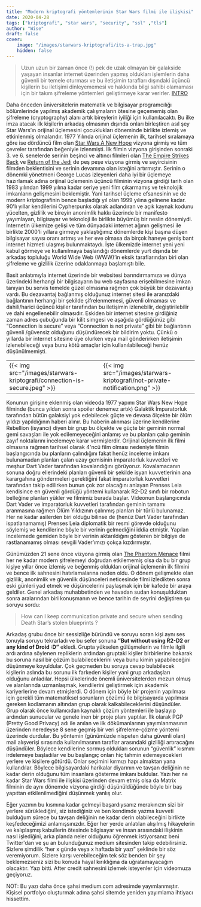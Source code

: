 ```yaml
---
title: "Modern kriptografi yöntemlerinin Star Wars filmi ile ilişkisi"
date: 2020-04-28
tags: ["kriptografi", "star wars", "security", "ssl" ,"tls"]
author: "Wise"
draft: false
cover:
    image: "/images/starwars-kriptografi/its-a-trap.jpg"
    hidden: false
---
```

> Uzun uzun bir zaman önce (!) pek de uzak olmayan bir galakside yaşayan insanlar internet üzerinden yapmış oldukları işlemlerin daha güvenli bir temele oturması ve bu iletişimin tarafları dışındaki üçüncü kişilerin bu iletişimi dinleyememesi ve hakkında bilgi sahibi olamaması için bir takım şifreleme yöntemleri geliştirmeye karar verirler. [INTRO](https://starwarsintrocreator.kassellabs.io/#!/BM5xzF-d7ZTSDYuCtJC9)

Daha önceden üniversitelerin matematik ve bilgisayar programcılığı bölümlerinde yapılmış akademik çalışmaların ötesine geçememiş olan şifreleme (cryptography) alanı artık bireylerin iyiliği için kullanılacaktı. Bu ilke imza atacak ilk kişilerin arkadaş olmasının dışında onları birleştiren asıl şey Star Wars’ın orijinal üçlemesini çocuklukları döneminde birlikte izlemiş ve etkinlenmiş olmalarıdır. 1977 Yılında orijinal üçlemenin ilk, tarihsel sıralamaya göre ise dördüncü film olan [Star Wars A New Hope](https://en.wikipedia.org/wiki/Star_Wars_(film)) vizyona girmiş ve tüm çevreler tarafından beğeniyle izlenmişti. İlk filmin vizyona girişinden sonraki 3. ve 6. senelerde serinin beşinci ve altıncı filmleri olan [The Empire Strikes Back](https://en.wikipedia.org/wiki/The_Empire_Strikes_Back) ve [Return of the Jedi](https://en.wikipedia.org/wiki/Return_of_the_Jedi) de peş peşe vizyona girmiş ve seyircisinin filmden beklentisini ve serinin devamına olan isteğini artırmıştır. Serinin o dönemki yönetmeni George Lucas izleyenleri daha iyi bir üçlemeye hazırlamak adına orijinal üçlemenin üçüncü filminin vizyona girdiği tarih olan 1983 yılından 1999 yılına kadar seriye yeni film çıkarmamış ve teknolojik imkanların gelişmesini beklemiştir. Yani tarihsel üçleme efsanesinin ve de modern kriptografinin bence başladığı yıl olan 1999 yılına gelinene kadar. 90'lı yıllar kendilerini Cypherpunks olarak adlandıran ve açık kaynak kodunu yücelten, gizlilik ve bireyin anonimlik hakkı üzerinde bir manifesto yayımlayan, bilgisayar ve teknoloji ile birlikte büyümüş bir neslin dönemiydi. İnternetin ülkemize gelişi ve tüm dünyadaki internet ağının gelişmesi ile birlikte 2000'li yıllara girmeye yaklaştığımız dönemlerde kişi başına düşen bilgisayar sayısı oranı artmış ve her eve olmasa da birçok haneye geniş bant internet hizmeti ulaşmış bulunmaktaydı. İşte ülkemizde internet yeni yeni kabul görmeye ve kullanılmaya başlandığı dönemlerde yurt dışında bir arkadaş topluluğu World Wide Web (WWW)’in eksik taraflarından biri olan şifreleme ve gizlilik üzerine odaklanmaya başlamıştı bile.

Basit anlatımıyla internet üzerinde bir websitesi barındırmamıza ve dünya üzerindeki herhangi bir bilgisayarın bu web sayfasına erişebilmesine imkan tanıyan bu servis temelde güzel olmasına rağmen çok büyük bir dezavantajı vardı. Bu dezavantaj bağlanmış olduğunuz internet sitesi ile aranızdaki bağlantının herhangi bir şekilde şifrelenmemesi, güvenli olmaması ve dahili/harici üçüncü kişiler tarafından bu iletişimin izlenebilir, değiştirilebilir ve dahi engellenebilir olmasıdır. Eskiden bir internet sitesine girdiğiniz zaman adres çubuğunda bir kilit simgesi ve aşağıda gördüğünüz gibi “Connection is secure” veya “Connection is not private” gibi bir bağlantının güvenli /güvensiz olduğunu düşündürecek bir bildirim yoktu. Çünkü o yıllarda bir internet sitesine üye olurken veya mail gönderirken iletişimin izlenebileceği veya bunu kötü amaçlar için kullanılabileceği henüz düşünülmemişti.

|    |    |  
|--- |--- |
| {{< img src="/images/starwars-kriptografi/connection-is-secure.jpeg" >}} | {{< img src="/images/starwars-kriptografi/not-private-notification.png" >}} |

Konunun girişine eklenmiş olan videoda 1977 yapımı Star Wars New Hope filminde (bunca yıldan sonra spoiler denemez artık) Galaktik İmparatorluk tarafından bütün galaksiyi yok edebilecek güçte ve devasa ölçekte bir ölüm yıldızı yapıldığının haberi alınır. Bu haberin alınması üzerine kendilerine Rebellion (isyancı) diyen bir grup bu ölçekte ve güçte bir geminin normal gemi savaşları ile yok edilemeyeceğini anlamış ve bu planları çalıp geminin zayıf noktalarını incelemeye karar vermişlerdir. Orijinal üçlemenin ilk filmi olmasına rağmen tarihsel olarak 4'ncü film olması nedeniyle filmin başlangıcında bu planların çalındığını fakat henüz inceleme imkanı bulunamadan planları çalan uzay gemisinin imparatorluk kuvvetleri ve meşhur Dart Vader tarafından kovalandığını görüyoruz. Kovalamacanın sonuna doğru ellerindeki planları güvenli bir şekilde isyan kuvvetlerinin ana karargahına göndermeleri gerektiğini fakat imparatorluk kuvvetleri tarafından takip edilirken bunun çok zor olacağını anlayan Prenses Leia kendisince en güvenli gördüğü yöntemi kullanarak R2-D2 sınıfı bir robotun belleğine planları yükler ve filmimiz burada başlar. Videonun başlangıcında Dart Vader ve imparatorluk kuvvetleri tarafından geminin tamamı aranmasına rağmen Ölüm Yıldızının çalınmış planları bir türlü bulunamaz. Her ne kadar asilerden biri olduğu bilinse de (henüz Dart Vader tarafından ispatlanamamış) Prenses Leia diplomatik bir resmi görevde olduğunu söylemiş ve kendilerine böyle bir verinin gelmediğini iddia etmiştir. Yapılan incelemede gemiden böyle bir verinin aktarıldığını gösteren bir bilgiye de rastlanamamış olması sevgili Vader’ımızı çokça kızdırmıştır.

Günümüzden 21 sene önce vizyona girmiş olan [The Phantom Menace](https://en.wikipedia.org/wiki/Star_Wars:_Episode_I_–_The_Phantom_Menace) filmi her ne kadar modern şifrelemeyi doğrudan etkilememiş olsa da bu bir grup kişiye yıllar önce izlemiş ve beğenmiş oldukları orijinal üçlemenin ilk filmini ve bence ilk sahnesini hatırlamalarına neden oldu. O dönem gelişmekte olan gizlilik, anonimlik ve güvenlik düşünceleri neticesinde filmi izledikten sonra eski günleri yad etmek ve düşüncelerini paylaşmak için bir kafede bir araya geldiler. Genel arkadaş muhabbetinden ve havadan sudan konuşulduktan sonra aralarından biri konuşmanın ve bence tarihin de seyrini değiştiren şu soruyu sordu:

> How can I keep communication private and secure when sending Death Star’s stolen blueprints ?

Arkadaş grubu önce bir sessizliğe büründü ve soruyu soran kişi aynı ses tonuyla soruyu tekrarladı ve bu sefer sonuna **“But without using R2-D2 or any kind of Droid :D”** ekledi. Grupta yükselen gülüşmelerin ve filmle ilgili ardı ardına söylenen repliklerin ardından gruptaki kişiler birbirlerine bakarak bu soruna nasıl bir çözüm bulabileceklerini veya bunu kimin yapabileceğini düşünmeye koyuldular. Çok geçmeden bu soruya cevap bulabilecek kişilerin aslında bu sorunu ilk farkeden kişiler yani grup arkadaşları olduğunu anladılar. Hepsi ülkelerinde önemli üniversitelerden mezun olmuş ve alanlarında uzmanlaşmak, kendilerini geliştirmek için akademik kariyerlerine devam etmişlerdi. O dönem için böyle bir projenin yapılması için gerekli tüm matematiksel sorunların çözümü ile bilgisayarda yapılması gereken kodlamanın altından grup olarak kalkabileceklerini düşündüler. Grup olarak önce kullanıcıdan kaynaklı çözüm yöntemleri ile başlayıp ardından sunucular ve genele inen bir proje planı yaptılar. İlk olarak PGP (Pretty Good Privacy) adı ile anılan ve ilk dökümanlarının yayımlanmasının üzerinden neredeyse 8 sene geçmiş bir veri şifreleme-çözme yöntemi üzerinde durdular. Bu yöntemin (günümüzde nispeten daha güvenli olan) mail alışverişi sırasında kullanılmasının taraflar arasındaki gizliliği artıracağını düşündüler. Böylece kendilerine sormuş oldukları sorunun “güvenlik” kısmını irdelemeye başladılar ve bu başlangıç onları hiç tahmin edemeyecekleri yerlere ve kişilere götürdü. Onlar seçimini kırmızı hapı almaktan yana kullandılar. Böylece bilgisayardaki harikalar diyarının ve tavşan deliğinin ne kadar derin olduğunu tüm insanlara gösterme imkanı buldular. Yazı her ne kadar Star Wars filmi ile ilişkisi üzerinden devam etmiş olsa da Matrix filminin de aynı dönemde vizyona girdiği düşünüldüğünde böyle bir baş yapıttan etkilenilmediğini düşünmek yanlış olur.

Eğer yazının bu kısmına kadar gelmeyi başardıysanız merakınızın sizi bir yerlere sürüklediğini, siz istediğiniz ve ben kendimde yazma kuvveti bulduğum sürece bu tavşan deliğinin ne kadar derin olabileceğini birlikte keşfedeceğimizi anlamışsınızdır. Eğer her yerde anlatılan alışılmış hikayelerin ve kalıplaşmış kabullerin ötesinde bilgisayar ve insan arasındaki ilişkinin nasıl işlediğini, arka planda neler olduğunu öğrenmek istiyorsanız beni Twitter'dan ve şu an bulunduğunuz medium sitesinden takip edebilirsiniz. Sizlere şimdilik “her x günde veya x haftada bir yazı” şeklinde bir söz veremiyorum. Sizlere karşı verebileceğim tek söz benden bir şey beklemezseniz sizi bu konuda hayal kırıklığına da uğratamayacağım olacaktır. Yazı bitti. After credit sahnesini izlemek isteyenler için videomuza geçiyoruz.

NOT: Bu yazı daha önce şahsi medium.com adresimde yayımlanmıştır. Kişisel portfolyo oluşturmak adına şahsi sitemde yeniden yayımlama ihtiyacı hissettim.
